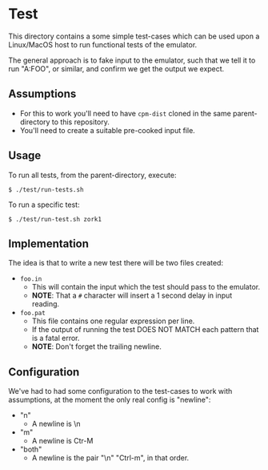 # Test

This directory contains a some simple test-cases which can be used upon a Linux/MacOS host to run functional tests of the emulator.

The general approach is to fake input to the emulator, such that we tell it to run "A:FOO", or similar, and confirm we get the output we expect.



## Assumptions

* For this to work you'll need to have `cpm-dist` cloned in the same parent-directory to this repository.
* You'll need to create a suitable pre-cooked input file.



## Usage

To run all tests, from the parent-directory, execute:

```
$ ./test/run-tests.sh
```

To run a specific test:

```
$ ./test/run-test.sh zork1
```



## Implementation

The idea is that to write a new test there will be two files created:

* `foo.in`
  * This will contain the input which the test should pass to the emulator.
  * **NOTE**: That a `#` character will insert a 1 second delay in input reading.
* `foo.pat`
  * This file contains one regular expression per line.
  * If the output of running the test DOES NOT MATCH each pattern that is a fatal error.
  * **NOTE**: Don't forget the trailing newline.



## Configuration

We've had to had some configuration to the test-cases to work with assumptions, at the moment
the only real config is "newline":

* "n"
  * A newline is \n
* "m"
  * A newline is Ctr-M
* "both"
  * A newline is the pair "\n" "Ctrl-m", in that order.
